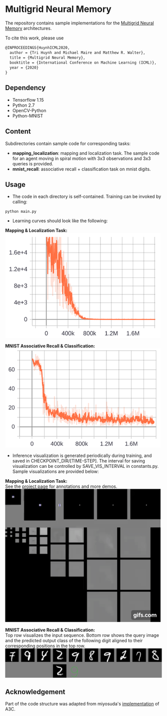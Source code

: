 # Multigrid Neural Memory
The repository contains sample implementations for the [Multigrid Neural Memory](https://arxiv.org/abs/1906.05948) architectures.

To cite this work, please use
```
@INPROCEEDINGS{HuynhICML2020,
  author = {Tri Huynh and Michael Maire and Matthew R. Walter},
  title = {Multigrid Neural Memory},
  booktitle = {International Conference on Machine Learning (ICML)},
  year = {2020}
}
```

## Dependency
- Tensorflow 1.15
- Python 2.7
- OpenCV-Python
- Python-MNIST

## Content
Subdirectories contain sample code for corresponding tasks:
- **mapping_localization**: mapping and localization task. The sample code for an agent moving in spiral motion with 3x3 observations and 3x3 queries is provided.
- **mnist_recall**: associative recall + classification task on mnist digits.

## Usage
- The code in each directory is self-contained. Training can be invoked by calling:
```
python main.py
```
- Learning curves should look like the following:

**Mapping & Localization Task:**<br/>
<img src="./figures/localization_loss.png" width="500"/>

**MNIST Associative Recall & Classification:**<br/>
<img src="./figures/mnist_recall_loss.png" width="500"/>

- Inference visualization is generated periodically during training, and saved in CHECKPOINT_DIR/[TIME-STEP]. The interval for saving visualization can be controlled by SAVE_VIS_INTERVAL in constants.py. Sample visualizations are provided below:

**Mapping & Localization Task:**<br/>
See the [project page](http://people.cs.uchicago.edu/~trihuynh/multigrid_mem/) for annotations and more demos.<br/>
<img src="./figures/localization_vis.gif" width="500"/>

**MNIST Associative Recall & Classification:**<br/>
Top row visualizes the input sequence. Bottom row shows the query image and the predicted output class of the following digit aligned to their corresponding positions in the top row.<br/>
<img src="./figures/mnist_recall_vis.jpg" width="800"/>


## Acknowledgement
Part of the code structure was adapted from miyosuda's [implementation](https://github.com/miyosuda/async_deep_reinforce) of A3C.
